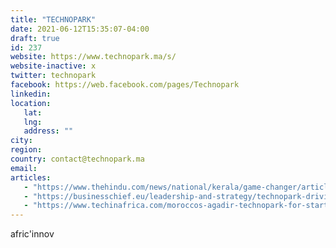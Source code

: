 ```yaml
---
title: "TECHNOPARK"
date: 2021-06-12T15:35:07-04:00
draft: true
id: 237
website: https://www.technopark.ma/s/
website-inactive: x
twitter: technopark
facebook: https://web.facebook.com/pages/Technopark
linkedin: 
location: 
   lat: 
   lng: 
   address: ""
city: 
region: 
country: contact@technopark.ma
email: 
articles:
   - "https://www.thehindu.com/news/national/kerala/game-changer/article32473407.ece"
   - "https://businesschief.eu/leadership-and-strategy/technopark-driving-innovation-morocco-through-ecosystem-entrepreneurial-growth"
   - "https://www.techinafrica.com/moroccos-agadir-technopark-for-startups-is-almost-completion/"
---
```

afric'innov
